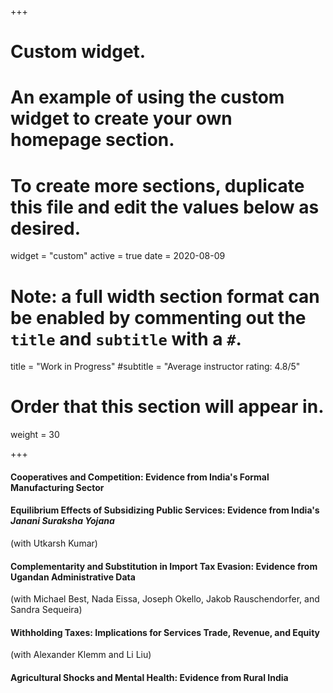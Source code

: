 +++
# Custom widget.
# An example of using the custom widget to create your own homepage section.
# To create more sections, duplicate this file and edit the values below as desired.
widget = "custom"
active = true
date = 2020-08-09

# Note: a full width section format can be enabled by commenting out the `title` and `subtitle` with a `#`.
title = "Work in Progress"
#subtitle = "Average instructor rating: 4.8/5"

# Order that this section will appear in.
weight = 30

+++

#### Cooperatives and Competition: Evidence from India's Formal Manufacturing Sector

#### Equilibrium Effects of Subsidizing Public Services: Evidence from India's *Janani Suraksha Yojana*
(with Utkarsh Kumar)

#### Complementarity and Substitution in Import Tax Evasion: Evidence from Ugandan Administrative Data
(with Michael Best, Nada Eissa, Joseph Okello, Jakob Rauschendorfer, and Sandra Sequeira)

#### Withholding Taxes: Implications for Services Trade, Revenue, and Equity
(with Alexander Klemm and Li Liu)

#### Agricultural Shocks and Mental Health: Evidence from Rural India